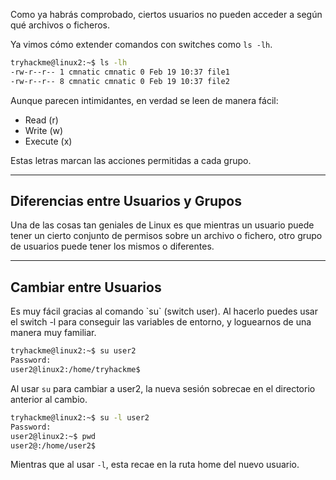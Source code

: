 Como ya habrás comprobado, ciertos usuarios no pueden acceder a según qué archivos o ficheros.

Ya vimos cómo extender comandos con switches como `ls -lh`.

```bash
tryhackme@linux2:~$ ls -lh
-rw-r--r-- 1 cmnatic cmnatic 0 Feb 19 10:37 file1
-rw-r--r-- 8 cmnatic cmnatic 0 Feb 19 10:37 file2
```

Aunque parecen intimidantes, en verdad se leen de manera fácil:

- Read (r)
- Write (w)
- Execute (x)

Estas letras marcan las acciones permitidas a cada grupo.

-------------------
<h2>Diferencias entre Usuarios y Grupos</h2>
Una de las cosas tan geniales de Linux es que mientras un usuario puede tener un cierto conjunto de permisos sobre un archivo o fichero, otro grupo de usuarios puede tener los mismos o diferentes.

------------------
<h2>Cambiar entre Usuarios</h2>
Es muy fácil gracias al comando `su` (switch user). Al hacerlo puedes usar el switch -l para conseguir las variables de entorno, y loguearnos de una manera muy familiar.

```bash
tryhackme@linux2:~$ su user2
Password:
user2@linux2:/home/tryhackme$
```

Al usar `su` para cambiar a user2, la nueva sesión sobrecae en  el directorio anterior al cambio.

```bash
tryhackme@linux2:~$ su -l user2
Password:
user2@linux2:~$ pwd
user2@:/home/user2$
```

Mientras que al usar `-l`, esta recae en la ruta home del nuevo usuario.